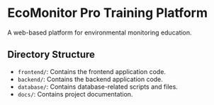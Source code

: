 # EcoMonitor Pro Training Platform

A web-based platform for environmental monitoring education.

## Directory Structure

*   `frontend/`: Contains the frontend application code.
*   `backend/`: Contains the backend application code.
*   `database/`: Contains database-related scripts and files.
*   `docs/`: Contains project documentation.
